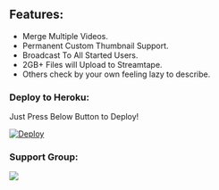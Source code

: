 ## Features:
- Merge Multiple Videos.
- Permanent Custom Thumbnail Support.
- Broadcast To All Started Users.
- 2GB+ Files will Upload to Streamtape.
- Others check by your own feeling lazy to describe.

### Deploy to Heroku:
Just Press Below Button to Deploy!

[![Deploy](https://www.herokucdn.com/deploy/button.svg)](https://heroku.com/deploy?template=https://github.com/rajaganapathy2000/VideoMerge-Bot)

### Support Group:
<a href="https://t.me/SDFBots"><img src="https://img.shields.io/badge/Telegram-Join%20Telegram%20Group-blue.svg?logo=telegram"></a>

